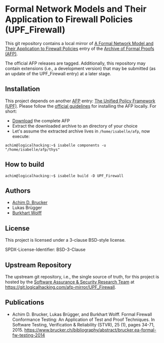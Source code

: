# Formal Network Models and Their Application to Firewall Policies (UPF_Firewall)

This git repository contains a local mirror of
[A Formal Network Model and Their Application to Firewall Policies](https://www.isa-afp.org/entries/UPF_Firewall.shtml)
entry of the
[Archive of Formal Proofs (AFP)](https://www.isa-afp.org).

The official AFP releases are tagged. Additionally, this repository
may contain extensions (i.e., a development version) that may be
submitted (as an update of the UPF_Firewall entry) at a later stage.

## Installation

This project depends on another [AFP](https://www.isa-afp.org) entry: 
[The Unified Policy Framework (UPF)](https://www.isa-afp.org/entries/UPF.shtml). 
Please follow the [official guidelines](https://www.isa-afp.org/using.shtml)
for installing the AFP locally. For short:
* [Download](https://www.isa-afp.org/release/afp-current.tar.gz) the complete AFP
* Extract the downloaded archive to an directory of your choice
* Let's assume the extracted archive lives in `/home/isabelle/afp`, now execute:

```console
achim@logicalhacking:~$ isabelle components -u "/home/isabelle/afp/thys"
```

## How to build

```console
achim@logicalhacking:~$ isabelle build -D UPF_Firewall
```

## Authors

* [Achim D. Brucker](http://www.brucker.ch/)
* Lukas Brügger
* [Burkhart Wolff](https://www.lri.fr/~wolff/)

## License

This project is licensed under a 3-clause BSD-style license.

SPDX-License-Identifier: BSD-3-Clause

## Upstream Repository

The upstream git repository, i.e., the single source of truth, for this project is hosted 
by the [Software Assurance & Security Research Team](https://logicalhacking.com) at
<https://git.logicalhacking.com/afp-mirror/UPF_Firewall>.

## Publications
* Achim D. Brucker, Lukas Brügger, and Burkhart Wolff. Formal Firewall
  Conformance Testing: An Application of Test and Proof Techniques. In
  Software Testing, Verification & Reliability (STVR), 25 (1), pages
  34-71, 2015.
  https://www.brucker.ch/bibliography/abstract/brucker.ea-formal-fw-testing-2014

